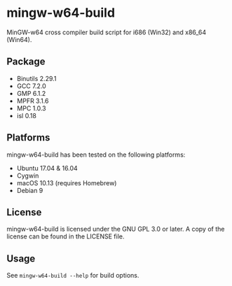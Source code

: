 # mingw-w64-build
MinGW-w64 cross compiler build script for i686 (Win32) and x86_64 (Win64).

## Package
* Binutils 2.29.1
* GCC 7.2.0
* GMP 6.1.2
* MPFR 3.1.6
* MPC 1.0.3
* isl 0.18

## Platforms
mingw-w64-build has been tested on the following platforms:
* Ubuntu 17.04 & 16.04
* Cygwin
* macOS 10.13 (requires Homebrew)
* Debian 9

## License
mingw-w64-build is licensed under the GNU GPL 3.0 or later. A copy of the license can be found in the LICENSE file.

## Usage
See `mingw-w64-build --help` for build options.
